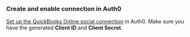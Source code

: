 ### Create and enable connection in Auth0
[Set up the QuickBooks Online social connection](https://auth0.com/docs/dashboard/guides/connections/set-up-connections-social) in Auth0. Make sure you have the generated **Client ID** and **Client Secret**.
